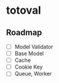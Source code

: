# totoval

## Roadmap
- [ ] Model Validator
- [ ] Base Model
- [ ] Cache
- [ ] Cookie Key
- [ ] Queue, Worker
